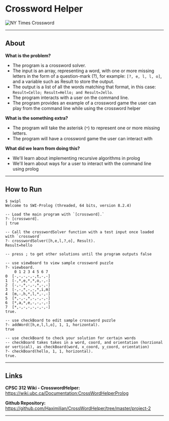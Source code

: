# Crossword Helper


![NY Times Crossword](https://wiki.ubc.ca/images/6/6f/NY_Times_Crossword.png)

___

## About

**What is the problem?**

- The program is a crossword solver.
- The input is an array, representing a word, with one or more missing letters in the form of a question-mark (?), for example: `[?, e, l, l, o]`, and a variable such as Result to store the output.
- The output is a list of all the words matching that format, in this case: `Result=Cello; Result=Hello; and Result=Jello`.
- The program interacts with a user on the command line.
- The program provides an example of a crossword game the user can play from the command line while using the crossword helper

**What is the something extra?**

- The program will take the asterisk (`*`) to represent one or more missing letters.
- The program will have a crossword game the user can interact with

**What did we learn from doing this?**

- We'll learn about implementing recursive algorithms in prolog
- We'll learn about ways for a user to interact with the command line using prolog

___

## How to Run

```
$ swipl
Welcome to SWI-Prolog (threaded, 64 bits, version 8.2.4)

-- Load the main program with `[crossword].`
?- [crossword].
| true

-- Call the crosswordSolver function with a test input once loaded with `crossword`
?- crosswordSolver([h,e,l,?,o], Result).
Result=hello

-- press ; to get other solutions until the program outputs false

-- use viewBoard to view sample crossword puzzle
?- viewboard.
    0 1 2 3 4 5 6 7
0  [-,-,-,-,-,t,-,-]
1  [-,*,e,*,*,o,-,-]
2  [-,-,*,-,-,*,-,-]
3  [-,-,*,-,-,*,i,m]
4  [m,-,h,*,l,*,-,-]
5  [*,-,-,*,-,-,-,-]
6  [*,a,*,e,-,-,-,-]
7  [*,-,-,-,-,-,-,-]
true.

-- use checkBoard to edit sample crossword puzzle
?- addWord([h,e,l,l,o], 1, 1, horizontal).
true 

-- use checkBoard to check your solution for certain words
-- checkBoard takes takes in a word, coord, and orientation (horzional or vertical), as checkBoard(word, x_coord, y_coord, orientation)
?- checkBoard(hello, 1, 1, horizontal).
true.
```

___

## Links

**CPSC 312 Wiki - CrosswordHelper:** 
https://wiki.ubc.ca/Documentation:CrossWordHelperProlog


**Github Repository:** 
https://github.com/Haximilian/CrossWordHelper/tree/master/project-2

___
